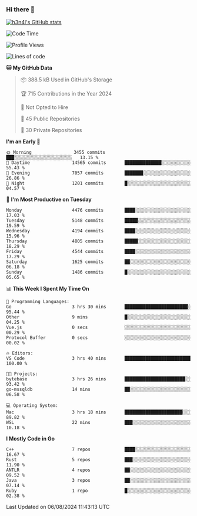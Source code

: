 ### Hi there 👋

[![h3n4l's GitHub stats](https://github-readme-stats.vercel.app/api?username=h3n4l&count_private=true&show_icons=true&theme=radical)](https://github.com/h3n4l/github-readme-stats)

<!--START_SECTION:waka-->
![Code Time](http://img.shields.io/badge/Code%20Time-1%2C889%20hrs%2043%20mins-blue)

![Profile Views](http://img.shields.io/badge/Profile%20Views-6-blue)

![Lines of code](https://img.shields.io/badge/From%20Hello%20World%20I%27ve%20Written-10.4%20million%20lines%20of%20code-blue)

**🐱 My GitHub Data** 

> 📦 388.5 kB Used in GitHub's Storage 
 > 
> 🏆 715 Contributions in the Year 2024
 > 
> 🚫 Not Opted to Hire
 > 
> 📜 45 Public Repositories 
 > 
> 🔑 30 Private Repositories 
 > 
**I'm an Early 🐤** 

```text
🌞 Morning                3455 commits        ███░░░░░░░░░░░░░░░░░░░░░░   13.15 % 
🌆 Daytime                14565 commits       ██████████████░░░░░░░░░░░   55.43 % 
🌃 Evening                7057 commits        ███████░░░░░░░░░░░░░░░░░░   26.86 % 
🌙 Night                  1201 commits        █░░░░░░░░░░░░░░░░░░░░░░░░   04.57 % 
```
📅 **I'm Most Productive on Tuesday** 

```text
Monday                   4476 commits        ████░░░░░░░░░░░░░░░░░░░░░   17.03 % 
Tuesday                  5148 commits        █████░░░░░░░░░░░░░░░░░░░░   19.59 % 
Wednesday                4194 commits        ████░░░░░░░░░░░░░░░░░░░░░   15.96 % 
Thursday                 4805 commits        █████░░░░░░░░░░░░░░░░░░░░   18.29 % 
Friday                   4544 commits        ████░░░░░░░░░░░░░░░░░░░░░   17.29 % 
Saturday                 1625 commits        ██░░░░░░░░░░░░░░░░░░░░░░░   06.18 % 
Sunday                   1486 commits        █░░░░░░░░░░░░░░░░░░░░░░░░   05.65 % 
```


📊 **This Week I Spent My Time On** 

```text
💬 Programming Languages: 
Go                       3 hrs 30 mins       ████████████████████████░   95.44 % 
Other                    9 mins              █░░░░░░░░░░░░░░░░░░░░░░░░   04.25 % 
Vue.js                   0 secs              ░░░░░░░░░░░░░░░░░░░░░░░░░   00.29 % 
Protocol Buffer          0 secs              ░░░░░░░░░░░░░░░░░░░░░░░░░   00.02 % 

🔥 Editors: 
VS Code                  3 hrs 40 mins       █████████████████████████   100.00 % 

🐱‍💻 Projects: 
bytebase                 3 hrs 26 mins       ███████████████████████░░   93.42 % 
go-mssqldb               14 mins             ██░░░░░░░░░░░░░░░░░░░░░░░   06.58 % 

💻 Operating System: 
Mac                      3 hrs 18 mins       ██████████████████████░░░   89.82 % 
WSL                      22 mins             ███░░░░░░░░░░░░░░░░░░░░░░   10.18 % 
```

**I Mostly Code in Go** 

```text
C++                      7 repos             ████░░░░░░░░░░░░░░░░░░░░░   16.67 % 
Rust                     5 repos             ███░░░░░░░░░░░░░░░░░░░░░░   11.90 % 
ANTLR                    4 repos             ██░░░░░░░░░░░░░░░░░░░░░░░   09.52 % 
Java                     3 repos             ██░░░░░░░░░░░░░░░░░░░░░░░   07.14 % 
Ruby                     1 repo              █░░░░░░░░░░░░░░░░░░░░░░░░   02.38 % 
```




 Last Updated on 06/08/2024 11:43:13 UTC
<!--END_SECTION:waka-->

